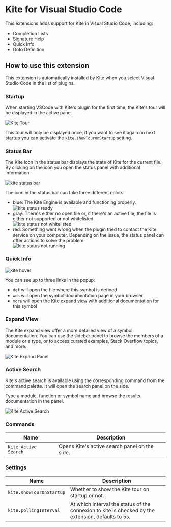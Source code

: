 # Kite for Visual Studio Code

This extensions adds support for Kite in Visual Studio Code, including:

- Completion Lists
- Signature Help
- Quick Info
- Goto Definition 

## How to use this extension

This extension is automatically installed by Kite when you select Visual Studio Code in the list of plugins.

### Startup

When starting VSCode with Kite's plugin for the first time, the Kite's tour will be displayed in the active pane.

![Kite Tour](./images/kite-tour.png)

This tour will only be displayed once, if you want to see it again on next startup you can activate the `kite.showTourOnStartup` setting.

### Status Bar

The Kite icon in the status bar displays the state of Kite for the current file. By clicking on the icon you open the status panel with additional information.

![kite status bar](./images/kite-status-bar.png)

The icon in the status bar can take three different colors:

- blue: The Kite Engine is available and functioning properly.<br/>![kite status ready](./images/kite-status-ready.png)
- gray: There's either no open file or, if there's an active file, the file is either not supported or not whitelisted.<br/>![kite status not whitelisted](./images/kite-status-non-whitelisted.png)
- red: Something went wrong when the plugin tried to contact the Kite service on your computer. Depending on the issue, the status panel can offer actions to solve the problem.<br/>![kite status not running](./images/kite-status-not-running.png)

### Quick Info

![kite hover](./images/kite-hover.png)

You can see up to three links in the popup:

- `def` will open the file where this symbol is defined
- `web` will open the symbol documentation page in your browser
- `more` will open the [Kite expand view](#expand-view) with additional documentation for this symbol

### Expand View

The Kite expand view offer a more detailed view of a symbol documentation. You can use the sidebar panel to browse the members of a module or a type, or to access curated examples, Stack Overflow topics, and more.

![Kite Expand Panel](./images/kite-expand-panel.png)

### Active Search

Kite's active search is available using the corresponding command from the command palette. It will open the search panel on the side.

Type a module, function or symbol name and browse the results documentation in the panel.

![Kite Active Search](./images/kite-active-search.png)

### Commands

|Name|Description|
|---|---|
|`Kite Active Search`|Opens Kite's active search panel on the side.|

### Settings

|Name|Description|
|---|---|
|`kite.showTourOnStartup`|Whether to show the Kite tour on startup or not.|
|`kite.pollingInterval`|At which interval the status of the connexion to kite is checked by the extension, defaults to 5s.|